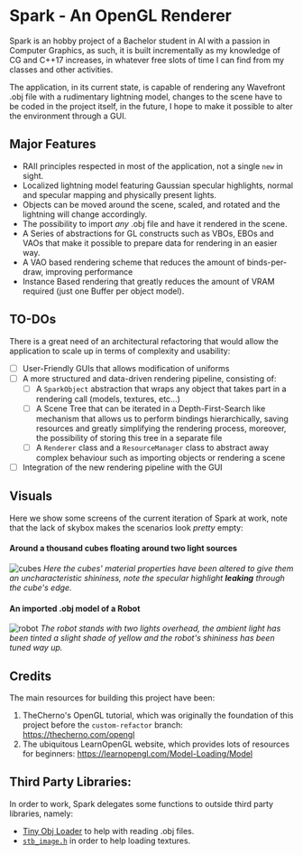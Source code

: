 # Spark - An OpenGL Renderer

Spark is an hobby project of a Bachelor student in AI with a passion in Computer Graphics, as such, it is built incrementally as my knowledge of CG and C++17 increases, in whatever free slots of time I can find from my classes and other activities.

The application, in its current state, is capable of rendering any Wavefront .obj file with a rudimentary lightning model, changes to the scene have to be coded in the project itself, in the future, I hope to make it possible to alter the environment through a GUI.

## Major Features

* RAII principles respected in most of the application, not a single `new` in sight.
* Localized lightning model featuring Gaussian specular highlights, normal and specular mapping and physically present lights.
* Objects can be moved around the scene, scaled, and rotated and the lightning will change accordingly.
* The possibility to import *any* .obj file and have it rendered in the scene.
* A Series of abstractions for GL constructs such as VBOs, EBOs and VAOs that make it possible to prepare data for rendering in an easier way.
* A VAO based rendering scheme that reduces the amount of binds-per-draw, improving performance
* Instance Based rendering that greatly reduces the amount of VRAM required (just one Buffer per object model).

## TO-DOs

There is a great need of an architectural refactoring that would allow the application to scale up in terms of complexity and usability:

- [ ] User-Friendly GUIs that allows modification of uniforms
- [ ] A more structured and data-driven rendering pipeline, consisting of:
    - [ ] A `SparkObject` abstraction that wraps any object that takes part in a rendering call (models, textures, etc...)
    - [ ] A Scene Tree that can be iterated in a Depth-First-Search like mechanism that allows us to perform bindings hierarchically, saving resources and greatly simplifying the rendering process, moreover, the possibility of storing this tree in a separate file
    - [ ] A `Renderer` class and a `ResourceManager` class to abstract away complex behaviour such as importing objects or rendering a scene
- [ ] Integration of the new rendering pipeline with the GUI

## Visuals
Here we show some screens of the current iteration of Spark at work, note that the lack of skybox makes the scenarios look *pretty* empty:

#### Around a thousand cubes floating around two light sources
![cubes](https://user-images.githubusercontent.com/77234595/194707722-76b33d2a-abc4-4e7c-862e-0bb255d475b8.png)
*Here the cubes' material properties have been altered to give them an uncharacteristic shininess, note the specular highlight **leaking** through the cube's edge.*

#### An imported .obj model of a Robot

![robot](https://user-images.githubusercontent.com/77234595/194708308-2f649f9d-8e58-46be-8995-499cb16a7fec.png)
*The robot stands with two lights overhead, the ambient light has been tinted a slight shade of yellow and the robot's shininess has been tuned way up.*

## Credits

The main resources for building this project have been: 
1. TheCherno's OpenGL tutorial, which was originally the foundation of this project before the `custom-refactor` branch: https://thecherno.com/opengl 
2. The ubiquitous LearnOpenGL website, which provides lots of resources for beginners: https://learnopengl.com/Model-Loading/Model

## Third Party Libraries:
In order to work, Spark delegates some functions to outside third party libraries, namely:
* [Tiny Obj Loader](https://github.com/tinyobjloader/tinyobjloader) to help with reading .obj files.
* [`stb_image.h`](https://github.com/nothings/stb/blob/master/stb_image.h) in order to help loading textures.

